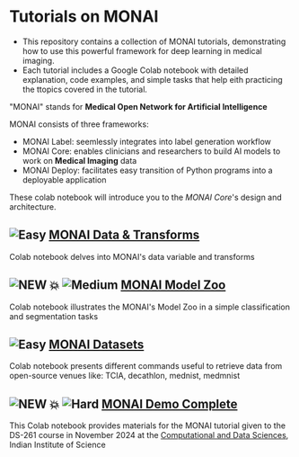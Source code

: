 # Tutorials on MONAI
- This repository contains a collection of MONAI tutorials, demonstrating how to use this powerful framework for deep learning in medical imaging. 
- Each tutorial includes a Google Colab notebook with detailed explanation, code examples, and simple tasks that help eith practicing the ttopics covered in the tutorial.

"MONAI" stands for **Medical Open Network for Artificial Intelligence**

MONAI consists of three frameworks:
*   MONAI Label: seemlessly integrates into label generation workflow
*   MONAI Core: enables clinicians and researchers to build AI models to work on **Medical Imaging** data
*   MONAI Deploy: facilitates easy transition of Python programs into a deployable application


These colab notebook will introduce you to the *MONAI Core*'s design and architecture. 

## ![Easy](https://img.shields.io/badge/Difficulty-Easy-green) [MONAI Data & Transforms](https://github.com/rashwinr/MONAI_tutorials/blob/main/MONAI_data_Transforms.ipynb)
  Colab notebook delves into MONAI's data variable and transforms
## ![NEW 💥](https://img.shields.io/badge/NEW-💥-red) ![Medium](https://img.shields.io/badge/Difficulty-Medium-yellow) [MONAI Model Zoo](https://github.com/rashwinr/MONAI_tutorials/blob/main/MONAI_Model_Zoo.ipynb)
  Colab notebook illustrates the MONAI's Model Zoo in a simple classification and segmentation tasks
## ![Easy](https://img.shields.io/badge/Difficulty-Easy-green) [MONAI Datasets](https://github.com/rashwinr/MONAI_tutorials/blob/main/MONAI_datasets.ipynb)
  Colab notebook presents different commands useful to retrieve data from open-source venues like: TCIA, decathlon, mednist, medmnist
## ![NEW 💥](https://img.shields.io/badge/NEW-💥-red) ![Hard](https://img.shields.io/badge/Difficulty-Hard-red) [MONAI Demo Complete](https://github.com/rashwinr/MONAI_tutorials/blob/6b599e5865bd1f864664bff2de0cb7ba6d48d577/MONAI_Tutorial_DS261_AIMIA.ipynb)
  This Colab notebook provides materials for the MONAI tutorial given to the DS-261 course in November 2024 at the [Computational and Data Sciences](https://cds.iisc.ac.in/), Indian Institute of Science
